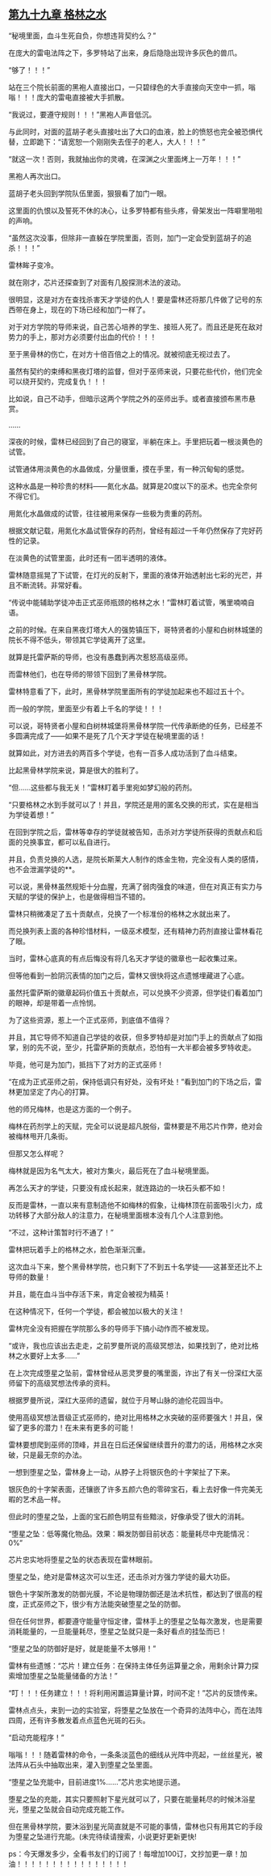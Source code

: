 ## [第九十九章 格林之水](https://www.xxbiquge.com/11_11222/8740943.html)


  “秘境里面，血斗生死自负，你想违背契约么？”

  在庞大的雷电法阵之下，多罗特站了出来，身后隐隐出现许多灰色的兽爪。

  “够了！！！”

  站在三个院长前面的黑袍人直接出口，一只碧绿色的大手直接向天空中一抓，嗡嗡！！！庞大的雷电直接被大手抓散。

  “我说过，要遵守规则！！！”黑袍人声音低沉。

  与此同时，对面的蓝胡子老头直接吐出了大口的血液，脸上的愤怒也完全被恐惧代替，立即跪下：“请宽恕一个刚刚失去侄子的老人，大人！！！”

  “就这一次！否则，我就抽出你的灵魂，在深渊之火里面烤上一万年！！！”

  黑袍人再次出口。

  蓝胡子老头回到学院队伍里面，狠狠看了加门一眼。

  这里面的仇恨以及誓死不休的决心，让多罗特都有些头疼，骨架发出一阵噼里啪啦的声响。

  “虽然这次没事，但除非一直躲在学院里面，否则，加门一定会受到蓝胡子的追杀！！！”

  雷林眸子变冷。

  就在刚才，芯片还探查到了对面有几股探测术法的波动。

  很明显，这是对方在查找杀害天才学徒的仇人！要是雷林还将那几件做了记号的东西带在身上，现在的下场已经和加门一样了。

  对于对方学院的导师来说，自己苦心培养的学生、接班人死了。而且还是死在敌对势力的手上，那对方必须要付出血的代价！！！

  至于黑骨林的伤亡，在对方十倍百倍之上的情况。就被彻底无视过去了。

  虽然有契约的束缚和黑夜灯塔的监督，但对于巫师来说，只要花些代价，他们完全可以绕开契约，完成复仇！！！

  比如说，自己不动手，但暗示这两个学院之外的巫师出手。或者直接颁布黑市悬赏。

  ……

  深夜的时候，雷林已经回到了自己的寝室，半躺在床上。手里把玩着一根淡黄色的试管。

  试管通体用淡黄色的水晶做成，分量很重，摸在手里，有一种沉甸甸的感觉。

  这种水晶是一种珍贵的材料——氮化水晶。就算是20度以下的巫术。也完全奈何不得它们。

  用氮化水晶做成的试管，往往被用来保存一些极为贵重的药剂。

  根据文献记载，用氮化水晶试管保存的药剂，曾经有超过一千年仍然保存了完好药性的记录。

  在淡黄色的试管里面，此时还有一团半透明的液体。

  雷林随意摇晃了下试管，在灯光的反射下，里面的液体开始透射出七彩的光芒，并且不断流转。非常好看。

  “传说中能辅助学徒冲击正式巫师瓶颈的格林之水！”雷林盯着试管，嘴里喃喃自语。

  之前的时候。在来自黑夜灯塔大人的强势镇压下，哥特贤者的小屋和白树林城堡的院长不得不低头，带领其它学徒离开了这里。

  就算是托雷萨斯的导师，也没有愚蠢到再次惹怒高级巫师。

  而雷林他们，也在导师的带领下回到了黑骨林学院。

  雷林特意看了下，此时，黑骨林学院里面所有的学徒加起来也不超过五十个。

  而一般的学院，里面至少有着上千名的学徒！！！

  可以说，哥特贤者小屋和白树林城堡将黑骨林学院一代传承断绝的任务，已经差不多圆满完成了——如果不是死了几个天才学徒在秘境里面的话！

  就算如此，对方进去的两百多个学徒，也有一百多人成功活到了血斗结束。

  比起黑骨林学院来说，算是很大的胜利了。

  “但……这些都与我无关！”雷林盯着手里宛如梦幻般的药剂。

  “只要格林之水到手就可以了！并且，学院还是用的匿名交换的形式，实在是相当为学徒着想！”

  在回到学院之后，雷林等幸存的学徒就被告知，击杀对方学徒所获得的贡献点和后面的兑换事宜，都可以私自进行。

  并且，负责兑换的人选，是院长斯莱大人制作的炼金生物，完全没有人类的感情，也不会泄漏学徒的**。

  可以说，黑骨林虽然规矩十分血腥，充满了弱肉强食的味道，但在对真正有实力与天赋的学徒的保护上，也是做得相当不错的。

  雷林只稍微凑足了五十贡献点，兑换了一个标准份的格林之水就出来了。

  而兑换列表上面的各种珍惜材料，一级巫术模型，还有精神力药剂直接让雷林看花了眼。

  当时，雷林心底真的有点后悔没有将几名天才学徒的徽章也一起收集过来。

  但等他看到一脸阴沉表情的加门之后，雷林又很快将这点遗憾埋藏进了心底。

  虽然托雷萨斯的徽章起码价值五十贡献点，可以兑换不少资源，但学徒们看着加门的眼神，却是带着一点怜悯。

  为了这些资源，惹上一个正式巫师，到底值不值得？

  并且，其它导师不知道自己学徒的收获，但多罗特却是对加门手上的贡献点了如指掌，别的先不说，至少，托雷萨斯的贡献点，恐怕有一大半都会被多罗特收走。

  毕竟，他可是为加门，抵挡下了对方的正式巫师！

  “在成为正式巫师之前，保持低调只有好处，没有坏处！”看到加门的下场之后，雷林更加坚定了内心的打算。

  他的师兄梅林，也是这方面的一个例子。

  梅林在药剂学上的天赋，完全可以说是超凡脱俗，雷林要是不用芯片作弊，绝对会被梅林甩开几条街。

  但那又怎么样呢？

  梅林就是因为名气太大，被对方集火，最后死在了血斗秘境里面。

  再怎么天才的学徒，只要没有成长起来，就连路边的一块石头都不如！

  反而是雷林，一直以来有意制造他不如梅林的假象，让梅林顶在前面吸引火力，成功转移了大部分敌人的注意力，在秘境里面根本没有几个人注意到他。

  “不过，这种计策暂时行不通了！”

  雷林把玩着手上的格林之水，脸色渐渐沉重。

  这次血斗下来，整个黑骨林学院，也只剩下了不到五十名学徒——这甚至还比不上导师的数量！

  并且，能在血斗当中存活下来，肯定会被视为精英！

  在这种情况下，任何一个学徒，都会被加以极大的关注！

  雷林完全没有把握在学院那么多的导师手下搞小动作而不被发现。

  “或许，我也应该出去走走，之前罗曼所说的高级冥想法，如果找到了，绝对比格林之水要好上太多……”

  在上次完成堕星之坠前，雷林曾经从恶灵罗曼的嘴里面，诈出了有关一份深红大巫师留下的高级冥想法传承的资料。

  根据罗曼所说，深红大巫师的遗留，就位于月琴山脉的迪伦花园当中。

  使用高级冥想法晋级正式巫师的，绝对比用格林之水突破的巫师要强大！并且，保留了更多的潜力！在未来有更多的可能！

  雷林要想爬到巫师的顶峰，并且在日后还保留继续晋升的潜力的话，用格林之水突破，只是最无奈的办法。

  一想到堕星之坠，雷林身上一动，从脖子上将银灰色的十字架扯了下来。

  银灰色的十字架表面，还镶嵌了许多五颜六色的零碎宝石，看上去好像一件完美无暇的艺术品一样。

  但此时的堕星之坠，上面的宝石颜色明显有些黯淡，好像承受了很大的消耗。

  “堕星之坠：低等魔化物品。效果：瞬发防御目前状态：能量耗尽中充能情况：0%”

  芯片忠实地将堕星之坠的状态表现在雷林眼前。

  堕星之坠，绝对是雷林这次可以生还，还击杀对方强力学徒的最大功臣。

  银色十字架所激发的防御光膜，不论是物理防御还是法术抗性，都达到了很高的程度，正式巫师之下，很少有方法能突破堕星之坠的防御。

  但在任何世界，都要遵守能量守恒定律，雷林手上的堕星之坠每次激发，也是需要消耗能量的，一旦能量耗尽，堕星之坠就只是一条好看点的挂坠而已！

  “堕星之坠的防御好是好，就是能量不太够用！”

  雷林有些遗憾：“芯片！建立任务：在保持主体任务运算量之余，用剩余计算力探索增加堕星之坠能量储备的方法！”

  “叮！！！任务建立！！！将利用闲置运算量计算，时间不定！”芯片的反馈传来。

  雷林点点头，来到一边的实验室，将堕星之坠放在一个奇异的法阵中心，而在法阵四周，还有许多散发着点点蓝色光斑的石头。

  “启动充能程序！”

  嗡嗡！！！随着雷林的命令，一条条淡蓝色的细线从光阵中亮起，一丝丝星光，被法阵从石头中抽取出来，灌入到堕星之坠里面。

  “堕星之坠充能中，目前进度1%……”芯片忠实地提示道。

  堕星之坠的充能，其实只要照射下星光就可以了，只要在能量耗尽的时候沐浴星光，堕星之坠就会自动完成充能工作。

  但在黑骨林学院，要沐浴到星光简直就是不可能的事情，雷林也只有用其它的手段为堕星之坠进行充能。(未完待续请搜索，小说更好更新更快!

  ps：今天爆发多少，全看书友们的订阅了！每增加100订，文抄加更一章！加油！！！！！！！！！！！！！！！！
